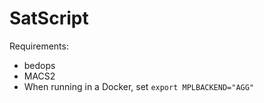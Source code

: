 # SatScript

Requirements:
- bedops
- MACS2
- When running in a Docker, set `export MPLBACKEND="AGG"`